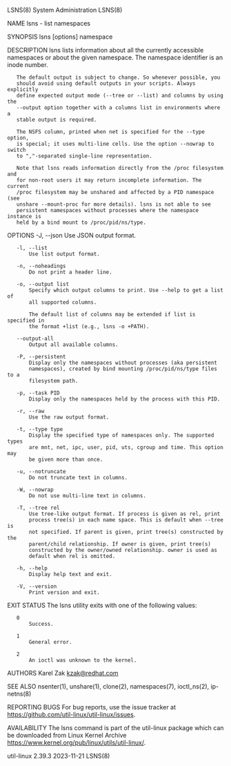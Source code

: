 LSNS(8)                      System Administration                     LSNS(8)

NAME
       lsns - list namespaces

SYNOPSIS
       lsns [options] namespace

DESCRIPTION
       lsns lists information about all the currently accessible namespaces or
       about the given namespace. The namespace identifier is an inode number.

       The default output is subject to change. So whenever possible, you
       should avoid using default outputs in your scripts. Always explicitly
       define expected output mode (--tree or --list) and columns by using the
       --output option together with a columns list in environments where a
       stable output is required.

       The NSFS column, printed when net is specified for the --type option,
       is special; it uses multi-line cells. Use the option --nowrap to switch
       to ","-separated single-line representation.

       Note that lsns reads information directly from the /proc filesystem and
       for non-root users it may return incomplete information. The current
       /proc filesystem may be unshared and affected by a PID namespace (see
       unshare --mount-proc for more details). lsns is not able to see
       persistent namespaces without processes where the namespace instance is
       held by a bind mount to /proc/pid/ns/type.

OPTIONS
       -J, --json
           Use JSON output format.

       -l, --list
           Use list output format.

       -n, --noheadings
           Do not print a header line.

       -o, --output list
           Specify which output columns to print. Use --help to get a list of
           all supported columns.

           The default list of columns may be extended if list is specified in
           the format +list (e.g., lsns -o +PATH).

       --output-all
           Output all available columns.

       -P, --persistent
           Display only the namespaces without processes (aka persistent
           namespaces), created by bind mounting /proc/pid/ns/type files to a
           filesystem path.

       -p, --task PID
           Display only the namespaces held by the process with this PID.

       -r, --raw
           Use the raw output format.

       -t, --type type
           Display the specified type of namespaces only. The supported types
           are mnt, net, ipc, user, pid, uts, cgroup and time. This option may
           be given more than once.

       -u, --notruncate
           Do not truncate text in columns.

       -W, --nowrap
           Do not use multi-line text in columns.

       -T, --tree rel
           Use tree-like output format. If process is given as rel, print
           process tree(s) in each name space. This is default when --tree is
           not specified. If parent is given, print tree(s) constructed by the
           parent/child relationship. If owner is given, print tree(s)
           constructed by the owner/owned relationship. owner is used as
           default when rel is omitted.

       -h, --help
           Display help text and exit.

       -V, --version
           Print version and exit.

EXIT STATUS
       The lsns utility exits with one of the following values:

       0
           Success.

       1
           General error.

       2
           An ioctl was unknown to the kernel.

AUTHORS
       Karel Zak <kzak@redhat.com>

SEE ALSO
       nsenter(1), unshare(1), clone(2), namespaces(7), ioctl_ns(2),
       ip-netns(8)

REPORTING BUGS
       For bug reports, use the issue tracker at
       https://github.com/util-linux/util-linux/issues.

AVAILABILITY
       The lsns command is part of the util-linux package which can be
       downloaded from Linux Kernel Archive
       <https://www.kernel.org/pub/linux/utils/util-linux/>.

util-linux 2.39.3                 2023-11-21                           LSNS(8)
